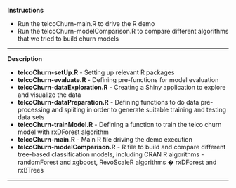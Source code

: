 **Instructions**


- Run the telcoChurn-main.R to drive the R demo
- Run the telcoChurn-modelComparison.R to compare different algorithms that we tried to build churn models



----------
**Description**

- **telcoChurn-setUp.R** - Setting up relevant R packages
- **telcoChurn-evaluate.R** - Defining pre-functions for model evaluation
- **telcoChurn-dataExploration.R** - Creating a Shiny application to explore and visualize the data
- **telcoChurn-dataPreparation.R** - Defining functions to do data pre-processing and spliting in order to generate suitable training and testing data sets
- **telcoChurn-trainModel.R** - Defining a function to train the telco churn model with rxDForest algorithm
- **telcoChurn-main.R** - Main R file driving the demo execution
- **telcoChurn-modelComparison.R** - R file to build and compare different tree-based classification models, including CRAN R algorithms - randomForest and xgboost, RevoScaleR algorithms � rxDForest and rxBTrees

----------
